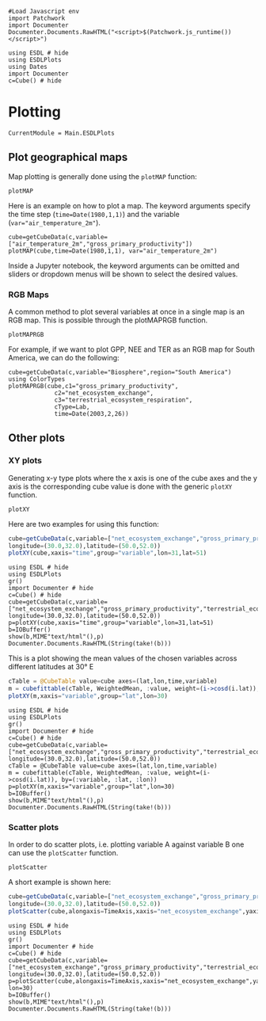 ```@eval
#Load Javascript env
import Patchwork
import Documenter
Documenter.Documents.RawHTML("<script>$(Patchwork.js_runtime())</script>")
```

```@setup 1
using ESDL # hide
using ESDLPlots
using Dates
import Documenter
c=Cube() # hide
```

# Plotting

```@meta
CurrentModule = Main.ESDLPlots
```

## Plot geographical maps

Map plotting is generally done using the `plotMAP` function:

```@docs
plotMAP
```

Here is an example on how to plot a map. The keyword arguments specify the time
step (`time=Date(1980,1,1)`) and the variable (`var="air_temperature_2m"`).

```@example 1
cube=getCubeData(c,variable=["air_temperature_2m","gross_primary_productivity"])
plotMAP(cube,time=Date(1980,1,1), var="air_temperature_2m")
```

Inside a Jupyter notebook, the keyword arguments can be omitted and sliders or
dropdown menus will be shown to select the desired values.

### RGB Maps

A common method to plot several variables at once in a single map is an RGB map.
This is possible through the plotMAPRGB function.

```@docs
plotMAPRGB
```


For example, if we want to plot GPP, NEE and TER as an RGB map for South America,
we can do the following:

```@example 1
cube=getCubeData(c,variable="Biosphere",region="South America")
using ColorTypes
plotMAPRGB(cube,c1="gross_primary_productivity",
             c2="net_ecosystem_exchange",
             c3="terrestrial_ecosystem_respiration",
             cType=Lab,
             time=Date(2003,2,26))
```

## Other plots

### XY plots

Generating x-y type plots where the x axis is one of the cube axes and the y axis
is the corresponding cube value is done with the generic `plotXY` function.

```@docs
plotXY
```

Here are two examples for using this function:

```julia
cube=getCubeData(c,variable=["net_ecosystem_exchange","gross_primary_productivity","terrestrial_ecosystem_respiration"],
longitude=(30.0,32.0),latitude=(50.0,52.0))
plotXY(cube,xaxis="time",group="variable",lon=31,lat=51)
```

````@eval
using ESDL # hide
using ESDLPlots
gr()
import Documenter # hide
c=Cube() # hide
cube=getCubeData(c,variable=["net_ecosystem_exchange","gross_primary_productivity","terrestrial_ecosystem_respiration"],
longitude=(30.0,32.0),latitude=(50.0,52.0))
p=plotXY(cube,xaxis="time",group="variable",lon=31,lat=51)
b=IOBuffer()
show(b,MIME"text/html"(),p)
Documenter.Documents.RawHTML(String(take!(b)))
````

This is a plot showing the mean values of the chosen variables across different latitudes at 30° E


```julia
cTable = @CubeTable value=cube axes=(lat,lon,time,variable)
m = cubefittable(cTable, WeightedMean, :value, weight=(i->cosd(i.lat)), by=(:variable, :lat, :lon))
plotXY(m,xaxis="variable",group="lat",lon=30)
```

````@eval
using ESDL # hide
using ESDLPlots
gr()
import Documenter # hide
c=Cube() # hide
cube=getCubeData(c,variable=["net_ecosystem_exchange","gross_primary_productivity","terrestrial_ecosystem_respiration"],
longitude=(30.0,32.0),latitude=(50.0,52.0))
cTable = @CubeTable value=cube axes=(lat,lon,time,variable)
m = cubefittable(cTable, WeightedMean, :value, weight=(i->cosd(i.lat)), by=(:variable, :lat, :lon))
p=plotXY(m,xaxis="variable",group="lat",lon=30)
b=IOBuffer()
show(b,MIME"text/html"(),p)
Documenter.Documents.RawHTML(String(take!(b)))
````

### Scatter plots

In order to do scatter plots, i.e. plotting variable A against variable B one can use the
`plotScatter` function.

```@docs
plotScatter
```

A short example is shown here:

```julia
cube=getCubeData(c,variable=["net_ecosystem_exchange","gross_primary_productivity","terrestrial_ecosystem_respiration"],
longitude=(30.0,32.0),latitude=(50.0,52.0))
plotScatter(cube,alongaxis=TimeAxis,xaxis="net_ecosystem_exchange",yaxis="gross_primary_productivity",lat=50, lon=30)
```

````@eval
using ESDL # hide
using ESDLPlots
gr()
import Documenter # hide
c=Cube() # hide
cube=getCubeData(c,variable=["net_ecosystem_exchange","gross_primary_productivity","terrestrial_ecosystem_respiration"],
longitude=(30.0,32.0),latitude=(50.0,52.0))
p=plotScatter(cube,alongaxis=TimeAxis,xaxis="net_ecosystem_exchange",yaxis="gross_primary_productivity",lat=50, lon=30)
b=IOBuffer()
show(b,MIME"text/html"(),p)
Documenter.Documents.RawHTML(String(take!(b)))
````
